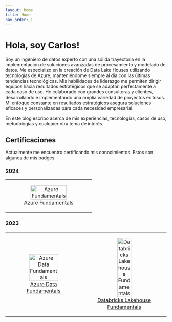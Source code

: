 ```yaml
---
layout: home
title: Home
nav_order: 1
---
```


# Hola, soy Carlos!

Soy un ingeniero de datos experto con una sólida trayectoria en la implementación de soluciones avanzadas de procesamiento y modelado de datos. Me especializo en la creación de Data Lake Houses utilizando tecnologías de Azure, manteniéndome siempre al día con las últimas tendencias tecnológicas. Mis habilidades de liderazgo me permiten dirigir equipos hacia resultados estratégicos que se adaptan perfectamente a cada caso de uso. He colaborado con grandes consultoras y clientes, desarrollando e implementando una amplia variedad de proyectos exitosos. Mi enfoque constante en resultados estratégicos asegura soluciones eficaces y personalizadas para cada necesidad empresarial.

En este blog escribo acerca de mis experiencias, tecnologías, casos de uso, metodologías y cualquier otra tema de interés.

## Certificaciones
Actualmente me encuentro certificando mis conocimientos. Estos son algunos de mis badges:
### 2024
<table>
    <tr>
        <td>
            <figure style="text-align: center;">
                <a href="https://learn.microsoft.com/api/credentials/share/en-us/CarlosMDiaz/F66DA68AE70DC5AF?sharingId=A01AF8E18F379691">
                    <img src="https://learn.microsoft.com/media/learn/certification/badges/microsoft-certified-fundamentals-badge.svg?branch=main" alt="Azure Fundamentals" width="80%">
                    <figcaption style="text-align: center;">Azure Fundamentals</figcaption>
                </a>
            </figure>
        </td>
    </tr>
</table>

### 2023
<table>
    <tr>
        <td>
            <figure style="text-align: center;">
                <a href="https://learn.microsoft.com/api/credentials/share/en-us/CarlosMDiaz/CA61EBE0DA3803AE?sharingId=A01AF8E18F379691">
                    <img src="https://learn.microsoft.com/media/learn/certification/badges/microsoft-certified-fundamentals-badge.svg?branch=main" alt="Azure Data Fundamentals" width="80%">
                    <figcaption style="text-align: center;">Azure Data Fundamentals</figcaption>
                </a>
            </figure>
        </td>
        <td>
            <figure style="text-align: center;">
                <a href="https://credentials.databricks.com/2ee5d41e-5ae6-43d2-ae5c-7786d24d5d00#gs.bnrau0">
                    <img src="https://templates.images.credential.net/16509948849242752807044385742422.png" alt="Databricks Lakehouse Fundamentals" width="50%">
                    <figcaption style="text-align: center;">Databricks Lakehouse Fundamentals</figcaption>
                </a>
            </figure>
        </td>
    </tr>
</table>

